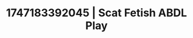 ---
categories:
- Femdom wrestling
- Obedience kink
- Naughty librarian
- Slow strip tease
- AI girlfriend fantasy
image: /assets/images/1747183392045.jpg
layout: post
seo:
  description: Featured content with premium ABDL Play, Scat Fetish. HD images available.
  keywords: ABDL Play, Scat Fetish
  og_image: /assets/images/1747183392045.jpg
  schema_type: VisualArtwork
tags:
- ABDL Play
- Scat Fetish
- '#1747183392045'
title: 1747183392045 | Scat Fetish ABDL Play
---